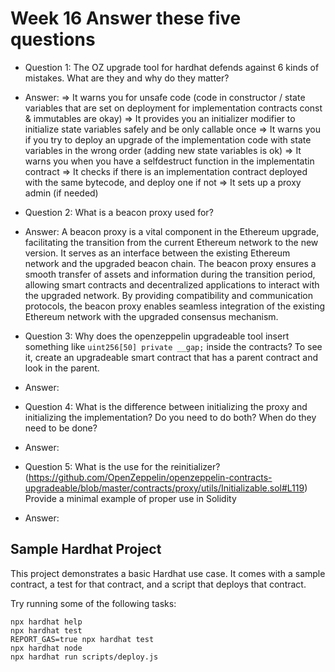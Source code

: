 # Week 16 Answer these five questions

- Question 1: The OZ upgrade tool for hardhat defends against 6 kinds of mistakes. What are they and why do they matter?
- Answer:
  => It warns you for unsafe code (code in constructor / state variables that are set on deployment for implementation contracts const & immutables are okay)
  => It provides you an initializer modifier to initialize state variables safely and be only callable once
  => It warns you if you try to deploy an upgrade of the implementation code with state variables in the wrong order (adding new state variables is ok)
  => It warns you when you have a selfdestruct function in the implementatin contract
  => It checks if there is an implementation contract deployed with the same bytecode, and deploy one if not
  => It sets up a proxy admin (if needed)

- Question 2: What is a beacon proxy used for?
- Answer: A beacon proxy is a vital component in the Ethereum upgrade, facilitating the transition from the current Ethereum network to the new version. It serves as an interface between the existing Ethereum network and the upgraded beacon chain. The beacon proxy ensures a smooth transfer of assets and information during the transition period, allowing smart contracts and decentralized applications to interact with the upgraded network. By providing compatibility and communication protocols, the beacon proxy enables seamless integration of the existing Ethereum network with the upgraded consensus mechanism.

- Question 3: Why does the openzeppelin upgradeable tool insert something like `uint256[50] private __gap;` inside the contracts? To see it, create an upgradeable smart contract that has a parent contract and look in the parent.
- Answer:

- Question 4: What is the difference between initializing the proxy and initializing the implementation? Do you need to do both? When do they need to be done?
- Answer:

- Question 5: What is the use for the reinitializer?(<https://github.com/OpenZeppelin/openzeppelin-contracts-upgradeable/blob/master/contracts/proxy/utils/Initializable.sol#L119>) Provide a minimal example of proper use in Solidity
- Answer:

## Sample Hardhat Project

This project demonstrates a basic Hardhat use case. It comes with a sample contract, a test for that contract, and a script that deploys that contract.

Try running some of the following tasks:

```shell
npx hardhat help
npx hardhat test
REPORT_GAS=true npx hardhat test
npx hardhat node
npx hardhat run scripts/deploy.js
```
